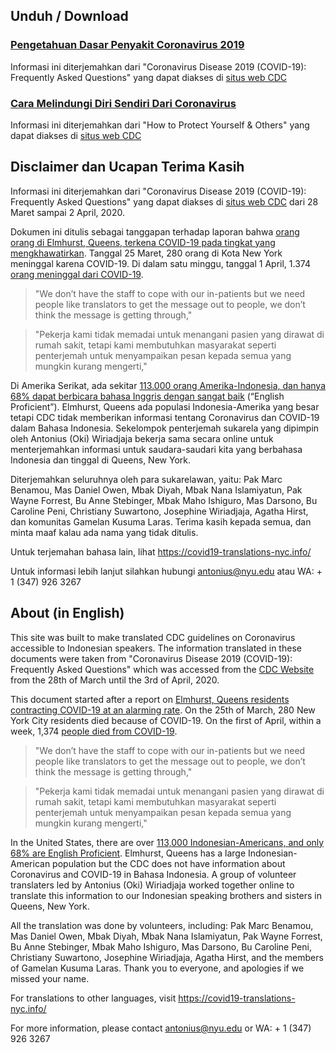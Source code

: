 ## Unduh / Download
### [Pengetahuan Dasar Penyakit Coronavirus 2019 ](/assets/pdfs/Pengetahuan_Dasar_Penyakit_Coronavirus_2019.pdf)
Informasi ini diterjemahkan dari  "Coronavirus Disease 2019 (COVID-19): Frequently Asked Questions" yang dapat diakses di [situs web CDC](https://www.cdc.gov/coronavirus/2019-ncov/faq.html)
### [Cara Melindungi Diri Sendiri Dari Coronavirus](/assets/pdfs/Cara_Melindungi_Diri_Sendiri_Dari_Coronavirus.pdf)
Informasi ini diterjemahkan dari "How to Protect Yourself & Others" yang dapat diakses di [situs web CDC](https://www.cdc.gov/coronavirus/2019-ncov/prevent-getting-sick/prevention.html)

## Disclaimer dan Ucapan Terima Kasih
Informasi ini diterjemahkan dari  "Coronavirus Disease 2019 (COVID-19): Frequently Asked Questions" yang dapat diakses di [situs web CDC](https://www.cdc.gov/coronavirus/2019-ncov/faq.html) dari 28 Maret sampai 2 April, 2020.

Dokumen ini ditulis sebagai tanggapan terhadap laporan bahwa [orang orang di Elmhurst, Queens, terkena COVID-19 pada tingkat yang mengkhawatirkan](https://jacksonheightspost.com/doctor-elmhurst-residents-are-contracting-covid-19-at-an-alarming-rate). Tanggal 25 Maret, 280 orang di Kota New York meninggal karena COVID-19. Di dalam satu minggu, tanggal 1 April, 1.374 [orang meninggal dari COVID-19](https://www1.nyc.gov/site/doh/covid/covid-19-data.page).
>"We don’t have the staff to cope with our in-patients but we need people like translators to get the message out to people, we don’t think the message is getting through,"

>"Pekerja kami tidak memadai untuk menangani pasien yang  dirawat di rumah sakit, tetapi kami membutuhkan masyarakat seperti penterjemah untuk menyampaikan pesan kepada semua yang mungkin kurang mengerti,"

Di Amerika Serikat, ada sekitar [113.000 orang Amerika-Indonesia, dan hanya 68% dapat berbicara bahasa Inggris dengan sangat baik](https://www.pewsocialtrends.org/fact-sheet/asian-americans-indonesians-in-the-u-s/) (“English Proficient”). Elmhurst, Queens ada populasi Indonesia-Amerika yang besar tetapi CDC tidak memberikan informasi tentang Coronavirus dan COVID-19 dalam Bahasa Indonesia. Sekelompok penterjemah sukarela yang dipimpin oleh Antonius (Oki) Wiriadjaja bekerja sama secara online untuk menterjemahkan informasi untuk saudara-saudari kita yang berbahasa Indonesia dan tinggal di Queens, New York.

Diterjemahkan seluruhnya oleh para sukarelawan, yaitu: Pak Marc Benamou, Mas Daniel Owen, Mbak Diyah, Mbak Nana Islamiyatun, Pak Wayne Forrest, Bu Anne Stebinger, Mbak Maho Ishiguro, Mas Darsono, Bu Caroline Peni, Christiany Suwartono, Josephine Wiriadjaja, Agatha Hirst, dan komunitas Gamelan Kusuma Laras. Terima kasih kepada semua, dan minta maaf kalau ada nama yang tidak ditulis.

Untuk terjemahan bahasa lain, lihat https://covid19-translations-nyc.info/

Untuk informasi lebih lanjut silahkan hubungi [antonius@nyu.edu](mailto:antonius@nyu.edu?Subject=Hindar%20Coronavirus) atau WA: + 1 (347) 926 3267

## About (in English)
This site was built to make translated CDC guidelines on Coronavirus accessible to Indonesian speakers. The information translated in these documents were taken from "Coronavirus Disease 2019 (COVID-19): Frequently Asked Questions" which was accessed from the [CDC Website](https://www.cdc.gov/coronavirus/2019-ncov/faq.html) from the 28th of March until the 3rd of April, 2020.

This document started after a report on [Elmhurst, Queens residents contracting COVID-19 at an alarming rate](https://jacksonheightspost.com/doctor-elmhurst-residents-are-contracting-covid-19-at-an-alarming-rate). On the 25th of March, 280 New York City residents died because of COVID-19. On the first of April, within a week, 1,374 [people died from COVID-19](https://www1.nyc.gov/site/doh/covid/covid-19-data.page).
>"We don’t have the staff to cope with our in-patients but we need people like translators to get the message out to people, we don’t think the message is getting through,"

>"Pekerja kami tidak memadai untuk menangani pasien yang  dirawat di rumah sakit, tetapi kami membutuhkan masyarakat seperti penterjemah untuk menyampaikan pesan kepada semua yang mungkin kurang mengerti,"

In the United States, there are over [113,000 Indonesian-Americans, and only 68% are English Proficient](https://www.pewsocialtrends.org/fact-sheet/asian-americans-indonesians-in-the-u-s/). Elmhurst, Queens has a large Indonesian-American population but the CDC does not have information about Coronavirus and COVID-19 in Bahasa Indonesia. A group of volunteer translaters led by Antonius (Oki) Wiriadjaja worked together online to translate this information to our Indonesian speaking brothers and sisters in Queens, New York.

All the translation was done by volunteers, including: Pak Marc Benamou, Mas Daniel Owen, Mbak Diyah, Mbak Nana Islamiyatun, Pak Wayne Forrest, Bu Anne Stebinger, Mbak Maho Ishiguro, Mas Darsono, Bu Caroline Peni, Christiany Suwartono, Josephine Wiriadjaja, Agatha Hirst, and the members of Gamelan Kusuma Laras. Thank you to everyone, and apologies if we missed your name.

For translations to other languages, visit https://covid19-translations-nyc.info/

For more information, please contact [antonius@nyu.edu](mailto:antonius@nyu.edu?Subject=Hindar%20Coronavirus) or WA: + 1 (347) 926 3267